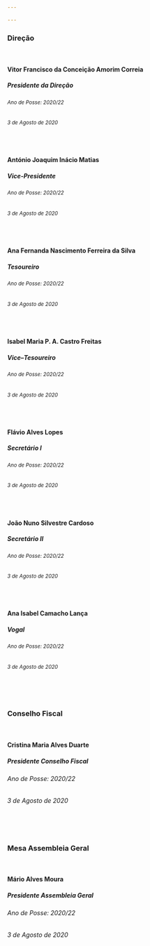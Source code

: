 ```yaml
---

---
```

### Direção

<br>

#### Vitor Francisco da Conceição Amorim Correia
##### Presidente da Direção
###### <sup>Ano de Posse: 2020/22<sup>
###### <sup>3 de Agosto de 2020<sup>
  
 <br>
 
#### António Joaquim Inácio Matias
##### Vice-Presidente 
###### <sup>Ano de Posse: 2020/22<sup>
###### <sup>3 de Agosto de 2020<sup>

 <br>
 
#### Ana Fernanda Nascimento Ferreira da Silva
##### Tesoureiro 
###### <sup>Ano de Posse: 2020/22<sup>
###### <sup>3 de Agosto de 2020<sup>

 <br>
 
#### Isabel Maria P. A. Castro Freitas                                    
##### Vice–Tesoureiro 
###### <sup>Ano de Posse: 2020/22<sup>
###### <sup>3 de Agosto de 2020<sup>

 <br>
 
#### Flávio Alves Lopes                                                      
##### Secretário I 
###### <sup>Ano de Posse: 2020/22<sup>
###### <sup>3 de Agosto de 2020<sup>

 <br>
 
#### João Nuno Silvestre Cardoso                                         
##### Secretário II 
###### <sup>Ano de Posse: 2020/22<sup>
###### <sup>3 de Agosto de 2020<sup>

 <br>
 
#### Ana Isabel Camacho Lança              
##### Vogal 
###### <sup>Ano de Posse: 2020/22<sup>
###### <sup>3 de Agosto de 2020<sup>

<br><br>

### Conselho Fiscal

<br>

#### Cristina Maria Alves Duarte
##### Presidente Conselho Fiscal
###### Ano de Posse: 2020/22
###### 3 de Agosto de 2020

<br><br>

### Mesa Assembleia Geral

<br>

#### Mário Alves Moura
##### Presidente Assembleia Geral
###### Ano de Posse: 2020/22
###### 3 de Agosto de 2020




